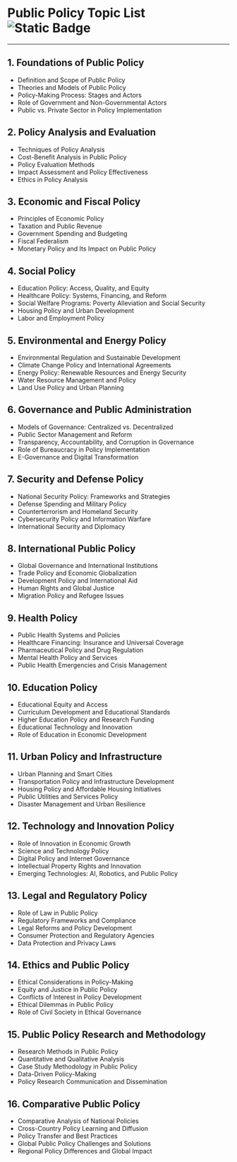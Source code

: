 # Public Policy Topic List ![Static Badge](https://img.shields.io/badge/Work%20In%20Progress-008000)  

---
## 1. Foundations of Public Policy
   - Definition and Scope of Public Policy
   - Theories and Models of Public Policy
   - Policy-Making Process: Stages and Actors
   - Role of Government and Non-Governmental Actors
   - Public vs. Private Sector in Policy Implementation

## 2. Policy Analysis and Evaluation
   - Techniques of Policy Analysis
   - Cost-Benefit Analysis in Public Policy
   - Policy Evaluation Methods
   - Impact Assessment and Policy Effectiveness
   - Ethics in Policy Analysis

## 3. Economic and Fiscal Policy
   - Principles of Economic Policy
   - Taxation and Public Revenue
   - Government Spending and Budgeting
   - Fiscal Federalism
   - Monetary Policy and Its Impact on Public Policy

## 4. Social Policy
   - Education Policy: Access, Quality, and Equity
   - Healthcare Policy: Systems, Financing, and Reform
   - Social Welfare Programs: Poverty Alleviation and Social Security
   - Housing Policy and Urban Development
   - Labor and Employment Policy

## 5. Environmental and Energy Policy
   - Environmental Regulation and Sustainable Development
   - Climate Change Policy and International Agreements
   - Energy Policy: Renewable Resources and Energy Security
   - Water Resource Management and Policy
   - Land Use Policy and Urban Planning

## 6. Governance and Public Administration
   - Models of Governance: Centralized vs. Decentralized
   - Public Sector Management and Reform
   - Transparency, Accountability, and Corruption in Governance
   - Role of Bureaucracy in Policy Implementation
   - E-Governance and Digital Transformation

## 7. Security and Defense Policy
   - National Security Policy: Frameworks and Strategies
   - Defense Spending and Military Policy
   - Counterterrorism and Homeland Security
   - Cybersecurity Policy and Information Warfare
   - International Security and Diplomacy

## 8. International Public Policy
   - Global Governance and International Institutions
   - Trade Policy and Economic Globalization
   - Development Policy and International Aid
   - Human Rights and Global Justice
   - Migration Policy and Refugee Issues

## 9. Health Policy
   - Public Health Systems and Policies
   - Healthcare Financing: Insurance and Universal Coverage
   - Pharmaceutical Policy and Drug Regulation
   - Mental Health Policy and Services
   - Public Health Emergencies and Crisis Management

## 10. Education Policy
   - Educational Equity and Access
   - Curriculum Development and Educational Standards
   - Higher Education Policy and Research Funding
   - Educational Technology and Innovation
   - Role of Education in Economic Development

## 11. Urban Policy and Infrastructure
   - Urban Planning and Smart Cities
   - Transportation Policy and Infrastructure Development
   - Housing Policy and Affordable Housing Initiatives
   - Public Utilities and Services Policy
   - Disaster Management and Urban Resilience

## 12. Technology and Innovation Policy
   - Role of Innovation in Economic Growth
   - Science and Technology Policy
   - Digital Policy and Internet Governance
   - Intellectual Property Rights and Innovation
   - Emerging Technologies: AI, Robotics, and Public Policy

## 13. Legal and Regulatory Policy
   - Role of Law in Public Policy
   - Regulatory Frameworks and Compliance
   - Legal Reforms and Policy Development
   - Consumer Protection and Regulatory Agencies
   - Data Protection and Privacy Laws

## 14. Ethics and Public Policy
   - Ethical Considerations in Policy-Making
   - Equity and Justice in Public Policy
   - Conflicts of Interest in Policy Development
   - Ethical Dilemmas in Public Policy
   - Role of Civil Society in Ethical Governance

## 15. Public Policy Research and Methodology
   - Research Methods in Public Policy
   - Quantitative and Qualitative Analysis
   - Case Study Methodology in Public Policy
   - Data-Driven Policy-Making
   - Policy Research Communication and Dissemination

## 16. Comparative Public Policy
   - Comparative Analysis of National Policies
   - Cross-Country Policy Learning and Diffusion
   - Policy Transfer and Best Practices
   - Global Public Policy Challenges and Solutions
   - Regional Policy Differences and Global Impact
